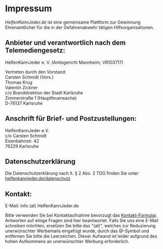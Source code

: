# Impressum

*HelfenKannJeder.de* ist eine gemeinsame Plattform zur Gewinnung Ehrenamtlicher für die in der Gefahrenabwehr tätigen Hilfsorganisationen.

## Anbieter und verantwortlich nach dem Telemediengesetz:
HelfenKannJeder e. V. (Amtsgericht Mannheim, VR103717)

Vertreten durch den Vorstand:<br>
Carsten Schmidt (Vors.)<br>
Thomas Krug<br>
Valentin Zickner<br>
c/o Branddirektion der Stadt Karlsruhe<br>
Zimmerstraße 1 (Hauptfeuerwache)<br>
D-76137 Karlsruhe

## Anschrift für Brief- und Postzustellungen:
HelfenKannJeder e.V.<br>
c/o Carsten Schmidt<br>
Eisenbahnstr. 42<br>
76229 Karlsruhe

## Datenschutzerklärung
Die Datenschutzerklärung nach lt. § 2 Abs. 2 TDG finden Sie unter [helfenkannjeder.de/datenschutz](/datenschutz)

## Kontakt:
E-Mail: info (at) HelfenKannJeder.de

Bitte verwenden Sie bei Kontaktaufnahme bevorzugt das [Kontakt-Formular](/kontakt). Antworten auf einige Fragen sind hier beantwortet. Falls Sie uns eine E-Mail schreiben möchten, ersetzen Sie bitte das "(at)", welches zur Reduzierung unerwünschter Werbemails eingefügt wurde, durch das @-Symbol und entfernen Sie bitte die Leerzeichen. Dieser Aufwand ist leider aufgrund des hohen Aufkommens an unerwünschter Werbung erforderlich.
